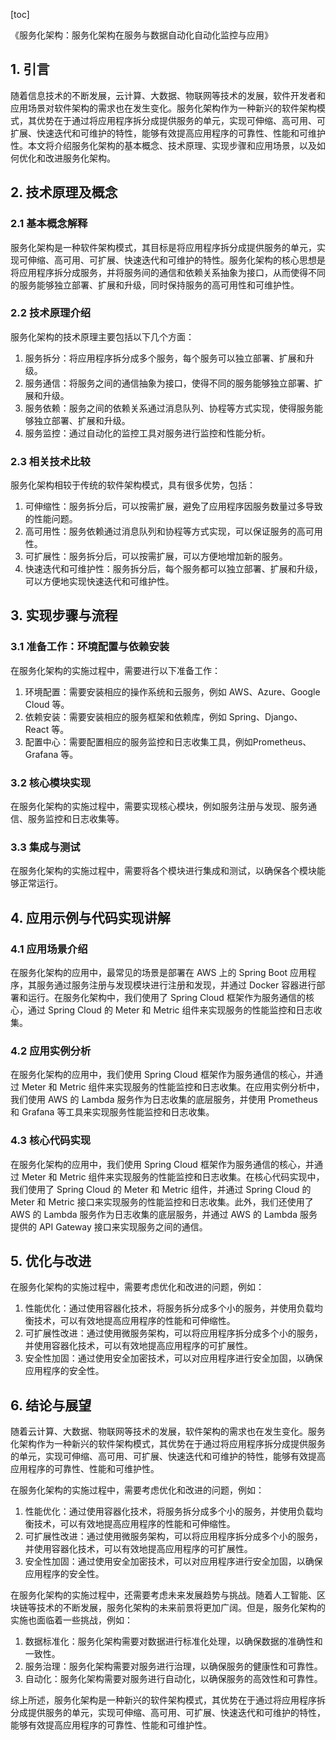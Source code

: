 
[toc]                    
                
                
《服务化架构：服务化架构在服务与数据自动化自动化监控与应用》

## 1. 引言

随着信息技术的不断发展，云计算、大数据、物联网等技术的发展，软件开发者和应用场景对软件架构的需求也在发生变化。服务化架构作为一种新兴的软件架构模式，其优势在于通过将应用程序拆分成提供服务的单元，实现可伸缩、高可用、可扩展、快速迭代和可维护的特性，能够有效提高应用程序的可靠性、性能和可维护性。本文将介绍服务化架构的基本概念、技术原理、实现步骤和应用场景，以及如何优化和改进服务化架构。

## 2. 技术原理及概念

### 2.1 基本概念解释

服务化架构是一种软件架构模式，其目标是将应用程序拆分成提供服务的单元，实现可伸缩、高可用、可扩展、快速迭代和可维护的特性。服务化架构的核心思想是将应用程序拆分成服务，并将服务间的通信和依赖关系抽象为接口，从而使得不同的服务能够独立部署、扩展和升级，同时保持服务的高可用性和可维护性。

### 2.2 技术原理介绍

服务化架构的技术原理主要包括以下几个方面：

1. 服务拆分：将应用程序拆分成多个服务，每个服务可以独立部署、扩展和升级。
2. 服务通信：将服务之间的通信抽象为接口，使得不同的服务能够独立部署、扩展和升级。
3. 服务依赖：服务之间的依赖关系通过消息队列、协程等方式实现，使得服务能够独立部署、扩展和升级。
4. 服务监控：通过自动化的监控工具对服务进行监控和性能分析。

### 2.3 相关技术比较

服务化架构相较于传统的软件架构模式，具有很多优势，包括：

1. 可伸缩性：服务拆分后，可以按需扩展，避免了应用程序因服务数量过多导致的性能问题。
2. 高可用性：服务依赖通过消息队列和协程等方式实现，可以保证服务的高可用性。
3. 可扩展性：服务拆分后，可以按需扩展，可以方便地增加新的服务。
4. 快速迭代和可维护性：服务拆分后，每个服务都可以独立部署、扩展和升级，可以方便地实现快速迭代和可维护性。

## 3. 实现步骤与流程

### 3.1 准备工作：环境配置与依赖安装

在服务化架构的实施过程中，需要进行以下准备工作：

1. 环境配置：需要安装相应的操作系统和云服务，例如 AWS、Azure、Google Cloud 等。
2. 依赖安装：需要安装相应的服务框架和依赖库，例如 Spring、Django、React 等。
3. 配置中心：需要配置相应的服务监控和日志收集工具，例如Prometheus、 Grafana 等。

### 3.2 核心模块实现

在服务化架构的实施过程中，需要实现核心模块，例如服务注册与发现、服务通信、服务监控和日志收集等。

### 3.3 集成与测试

在服务化架构的实施过程中，需要将各个模块进行集成和测试，以确保各个模块能够正常运行。

## 4. 应用示例与代码实现讲解

### 4.1 应用场景介绍

在服务化架构的应用中，最常见的场景是部署在 AWS 上的 Spring Boot 应用程序，其服务通过服务注册与发现模块进行注册和发现，并通过 Docker 容器进行部署和运行。在服务化架构中，我们使用了 Spring Cloud 框架作为服务通信的核心，通过 Spring Cloud 的 Meter 和 Metric 组件来实现服务的性能监控和日志收集。

### 4.2 应用实例分析

在服务化架构的应用中，我们使用 Spring Cloud 框架作为服务通信的核心，并通过 Meter 和 Metric 组件来实现服务的性能监控和日志收集。在应用实例分析中，我们使用 AWS 的 Lambda 服务作为日志收集的底层服务，并使用 Prometheus 和 Grafana 等工具来实现服务性能监控和日志收集。

### 4.3 核心代码实现

在服务化架构的应用中，我们使用 Spring Cloud 框架作为服务通信的核心，并通过 Meter 和 Metric 组件来实现服务的性能监控和日志收集。在核心代码实现中，我们使用了 Spring Cloud 的 Meter 和 Metric 组件，并通过 Spring Cloud 的 Meter 和 Metric 接口来实现服务的性能监控和日志收集。此外，我们还使用了 AWS 的 Lambda 服务作为日志收集的底层服务，并通过 AWS 的 Lambda 服务提供的 API Gateway 接口来实现服务之间的通信。

## 5. 优化与改进

在服务化架构的实施过程中，需要考虑优化和改进的问题，例如：

1. 性能优化：通过使用容器化技术，将服务拆分成多个小的服务，并使用负载均衡技术，可以有效地提高应用程序的性能和可伸缩性。
2. 可扩展性改进：通过使用微服务架构，可以将应用程序拆分成多个小的服务，并使用容器化技术，可以有效地提高应用程序的可扩展性。
3. 安全性加固：通过使用安全加密技术，可以对应用程序进行安全加固，以确保应用程序的安全性。

## 6. 结论与展望

随着云计算、大数据、物联网等技术的发展，软件架构的需求也在发生变化。服务化架构作为一种新兴的软件架构模式，其优势在于通过将应用程序拆分成提供服务的单元，实现可伸缩、高可用、可扩展、快速迭代和可维护的特性，能够有效提高应用程序的可靠性、性能和可维护性。

在服务化架构的实施过程中，需要考虑优化和改进的问题，例如：

1. 性能优化：通过使用容器化技术，将服务拆分成多个小的服务，并使用负载均衡技术，可以有效地提高应用程序的性能和可伸缩性。
2. 可扩展性改进：通过使用微服务架构，可以将应用程序拆分成多个小的服务，并使用容器化技术，可以有效地提高应用程序的可扩展性。
3. 安全性加固：通过使用安全加密技术，可以对应用程序进行安全加固，以确保应用程序的安全性。

在服务化架构的实施过程中，还需要考虑未来发展趋势与挑战。随着人工智能、区块链等技术的不断发展，服务化架构的未来前景将更加广阔。但是，服务化架构的实施也面临着一些挑战，例如：

1. 数据标准化：服务化架构需要对数据进行标准化处理，以确保数据的准确性和一致性。
2. 服务治理：服务化架构需要对服务进行治理，以确保服务的健康性和可靠性。
3. 自动化：服务化架构需要对服务进行自动化，以确保服务的高效性和可靠性。

综上所述，服务化架构是一种新兴的软件架构模式，其优势在于通过将应用程序拆分成提供服务的单元，实现可伸缩、高可用、可扩展、快速迭代和可维护的特性，能够有效提高应用程序的可靠性、性能和可维护性。

